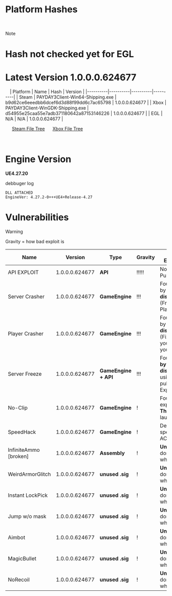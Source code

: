 # Platform Hashes
  ⠀
> [!note]
> # Hash not checked yet for EGL
> # Latest Version 1.0.0.0.624677
  ⠀
| Platform | Name | Hash | Version |
|----------|----------|----------|----------|
| Steam | PAYDAY3Client-Win64-Shipping.exe | b9d62ce6eeedbb6dcef6d3d88f99dd6c7ac65798 | 1.0.0.0.624677 |
| Xbox | PAYDAY3Client-WinGDK-Shipping.exe | d54955e25caa55e7adb371180642a87153146226 | 1.0.0.0.624677 |
| EGL | N/A | N/A | 1.0.0.0.624677 |

⠀⠀[Steam File Tree](https://github.com/lmaogoodcodenotreally/pd3_hashes/blob/main/steam_tree.txt)
⠀⠀[Xbox File Tree](https://github.com/lmaogoodcodenotreally/pd3_hashes/blob/main/xbox_tree.txt)

⠀
⠀
# Engine Version

**UE4.27.20**

debbuger log
```
DLL ATTACHED
EngineVer: 4.27.2-0+++UE4+Release-4.27
```

# Vulnerabilities



> [!warning]
> Gravity = how bad exploit is



| Name | Version | Type | Gravity | Author & Explainations
|----------|----------|----------|----------|----------|
| API EXPLOIT | 1.0.0.0.624677 | **API** | !!!!! | No Credits, Public |
| Server Crasher | 1.0.0.0.624677 | **GameEngine** | !!! | Found & made by **discord:6_6_7** (From PlayerCrasher) |
| Player Crasher | 1.0.0.0.624677 | **GameEngine** | !!! | Found & made by **discord:6_6_7** (Fix your shit yourself wont tell you) |
| Server Freeze | 1.0.0.0.624677 | **GameEngine + API** | !!! | Found & made **by discord:6_6_7**, using an old public UE4 Exploit |
| No-Clip | 1.0.0.0.624677 | **GameEngine** | ! | Found and exploit made by **Thorami** on launch week |
| SpeedHack | 1.0.0.0.624677 | **GameEngine** | ! | Default **CE** speedhack, nice AC |
| InfiniteAmmo [broken] | 1.0.0.0.624677 | **Assembly** | ! | **UnknownCheats** don't remember who |
| WeirdArmorGlitch | 1.0.0.0.624677 | **unused .sig** | ! | **UnknownCheats** don't remember who |
| Instant LockPick | 1.0.0.0.624677 | **unused .sig** | ! | **UnknownCheats** don't remember who |
| Jump w/o mask | 1.0.0.0.624677 | **unused .sig** | ! | **UnknownCheats** don't remember who |
| Aimbot | 1.0.0.0.624677 | **unused .sig** | ! | **UnknownCheats** don't remember who |
| MagicBullet | 1.0.0.0.624677 | **unused .sig** | ! | **UnknownCheats** don't remember who |
| NoRecoil | 1.0.0.0.624677 | **unused .sig** | ! | **UnknownCheats** don't remember who |


⠀

⠀


